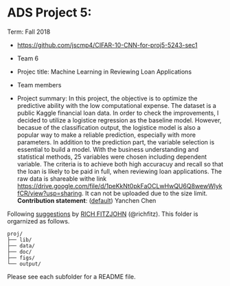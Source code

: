 # ADS Project 5: 

Term: Fall 2018
+ https://github.com/jscmp4/CIFAR-10-CNN-for-proj5-5243-sec1
+ Team 6
+ Projec title:  Machine Learning in Reviewing Loan Applications
+ Team members
	
+ Project summary: In this project, the objective is to optimize the predictive ability with the low computational expense. The dataset is a public Kaggle financial loan data. In order to check the improvements, I decided to utilize a logistice regression as the baseline model. However, becasue of the classification output, the logistice model is also a popular way to make a reliable prediction, especially with more parameters. In addition to the prediction part, the variable selection is essential to build a model. With the business understanding and statistical methods, 25 variables were chosen including dependent variable. The criteria is to achieve both high accuracuy and recall so that the loan is likely to be paid in full, when reviewing loan applications. The raw data is shareable withe link
https://drive.google.com/file/d/1peKkNt0pkFaOCLwHwQU6Q8wewWlykfCR/view?usp=sharing. It can not be uploaded due to the size limit.
**Contribution statement**: ([default](doc/a_note_on_contributions.md)) Yanchen Chen

Following [suggestions](http://nicercode.github.io/blog/2013-04-05-projects/) by [RICH FITZJOHN](http://nicercode.github.io/about/#Team) (@richfitz). This folder is orgarnized as follows.

```
proj/
├── lib/
├── data/
├── doc/
├── figs/
└── output/
```

Please see each subfolder for a README file.
